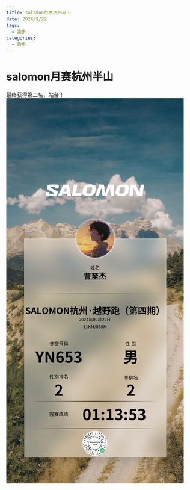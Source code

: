 ```yaml
---
title: salomon月赛杭州半山
date: 2024/9/22
tags:
  - 跑步
categories:
  - 跑步
---
```


# salomon月赛杭州半山

最终获得第二名，站台！
<img src="../img/12.png"/>
